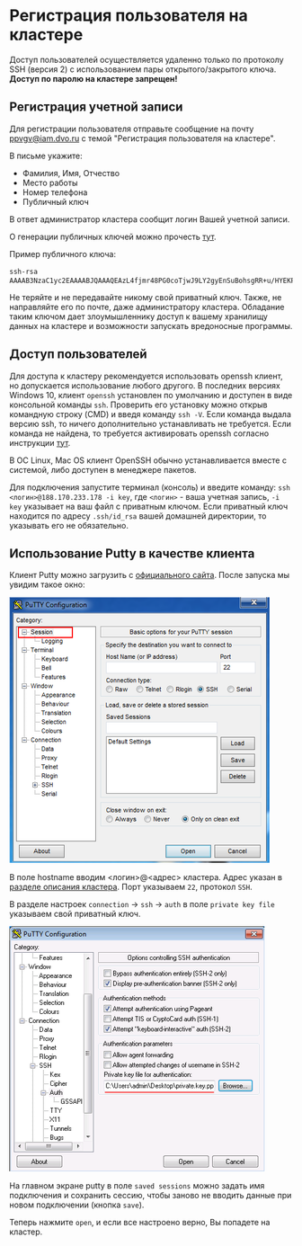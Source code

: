 # Регистрация пользователя на кластере

Доступ пользователей осуществляется удаленно только по протоколу SSH (версия 2) с использованием пары открытого/закрытого ключа. **Доступ по паролю на кластере запрещен!**

## Регистрация учетной записи

Для регистрации пользователя отправьте сообщение на почту ppvgv@iam.dvo.ru с темой "Регистрация пользователя на кластере".

В письме укажите:

* Фамилия, Имя, Отчество
* Место работы
* Номер телефона
* Публичный ключ

В ответ администратор кластера сообщит логин Вашей учетной записи.

О генерации публичных ключей можно прочесть [тут](key_generation.md).

Пример публичного ключа:
```
ssh-rsa AAAAB3NzaC1yc2EAAAABJQAAAQEAzL4fjmr48PG0coTjwJ9LY2gyEnSuBohsgRR+u/HYEKPnVhdMJuWyJQDI+04R9hzFGrwA17NgyxV8R6o8bwDex9ATEmqWGARDg/9F6sGNq/cJrGqnvneBWDwjMvPnMVuAG1WF7eiqkGE43lgn5d/9MNfIDlxw9VPH1r591ILWbKRF0Mhmmqj80XEUINI6NxT5whSK08mumZxz8S4DE41nYk+/8in+0tHbigh62DsHdG13ldHw28kM/aRbZSZRC45d2fCHcOSzjQ+D6ucAutyhaZ190FyARwV4CvLrO9iKhH26Nz2cJngn2uQWWcfW1M28RG8gxmkpq1e1OtUfDBdlSw==
```

Не теряйте и не передавайте никому свой приватный ключ. Также, не направляйте его по почте, даже администратору кластера. Обладание таким ключом дает злоумышленнику доступ к вашему хранилищу данных на кластере и возможности запускать вредоносные программы.

## Доступ пользователей

Для доступа к кластеру рекомендуется использовать openssh клиент, но допускается использование любого другого. В последних версиях Windows 10, клиент `openssh` установлен по умолчанию и доступен в виде консольной команды `ssh`. Проверить его установку можно открыв командную строку (CMD) и введя команду `ssh -V`. Если команда выдала версию ssh, то ничего дополнительно устанавливать не требуется. Если команда не найдена, то требуется активировать openssh согласно инструкции [тут](https://docs.microsoft.com/ru-ru/windows-server/administration/openssh/openssh_install_firstuse).

В ОС Linux, Mac OS клиент OpenSSH обычно устанавливается вместе с системой, либо доступен в менеджере пакетов.

Для подключения запустите терминал (консоль) и введите команду: `ssh <логин>@188.170.233.178 -i key`, где `<логин>` - ваша учетная запись, `-i key` указывает на ваш файл с приватным ключом. Если приватный ключ находится по адресу `.ssh/id_rsa` вашей домашней директории, то указывать его не обязательно.

## Использование Putty в качестве клиента

Клиент Putty можно загрузить с [официального сайта](https://www.putty.org/).
После запуска мы увидим такое окно:

![](user_instructions_images/putty-main.png)

В поле hostname вводим <логин>@<адрес> кластера. Адрес указан в [разделе описания кластера](description.md). Порт указываем `22`, протокол `SSH`.

В разделе настроек `connection` -> `ssh` -> `auth` в поле `private key file` указываем свой приватный ключ.

![](user_instructions_images/putty-key.png)

На главном экране putty в поле `saved sessions` можно задать имя подключения и сохранить сессию, чтобы заново не вводить данные при новом подключении (кнопка `save`). 

Теперь нажмите `open`, и если все настроено верно, Вы попадете на кластер.